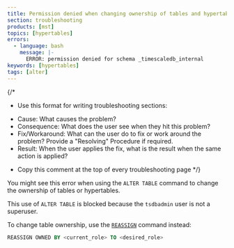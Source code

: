```yaml
---
title: Permission denied when changing ownership of tables and hypertables
section: troubleshooting
products: [mst]
topics: [hypertables]
errors:
  - language: bash
    message: |-
      ERROR: permission denied for schema _timescaledb_internal
keywords: [hypertables]
tags: [alter]
---
```


{/*
* Use this format for writing troubleshooting sections:
 - Cause: What causes the problem?
 - Consequence: What does the user see when they hit this problem?
 - Fix/Workaround: What can the user do to fix or work around the problem? Provide a "Resolving" Procedure if required.
 - Result: When the user applies the fix, what is the result when the same action is applied?
* Copy this comment at the top of every troubleshooting page
*/}

You might see this error when using the `ALTER TABLE` command to change the
ownership of tables or hypertables.

This use of `ALTER TABLE` is blocked because the `tsdbadmin` user is not a
superuser.

To change table ownership, use the [`REASSIGN`][sql-reassign] command instead:

```sql
REASSIGN OWNED BY <current_role> TO <desired_role>
```

[sql-reassign]: https://www.postgresql.org/docs/current/sql-reassign-owned.html
